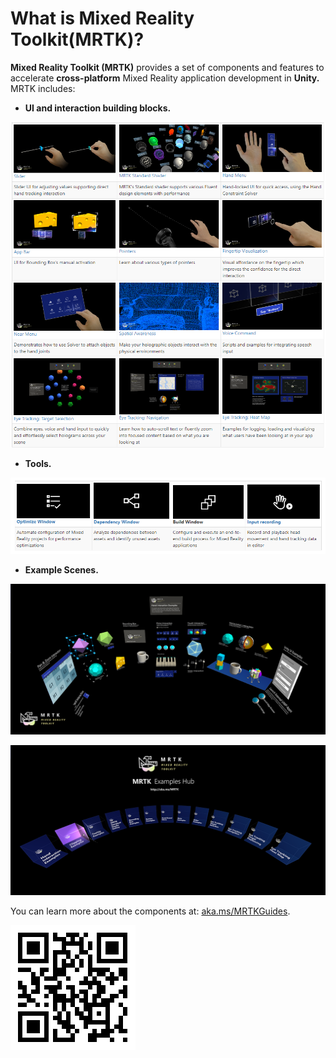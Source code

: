 # What is Mixed Reality Toolkit\(MRTK\)?

**Mixed Reality Toolkit \(MRTK\)** provides a set of components and features to accelerate **cross-platform** Mixed Reality application development in **Unity.** MRTK includes:

* **UI and interaction building blocks.**

![UI building blocks](../../../.gitbook/assets/mrtkuicomponents.png)

* **Tools.**

![](../../../.gitbook/assets/mrtktools.png)

* **Example Scenes.**

![Mixed Reality Toolkit Examples](../../../.gitbook/assets/mrtk_examples.png)

![MRTK Examples Hub](../../../.gitbook/assets/mrtk_exampleshub.png)

You can learn more about the components at: [aka.ms/MRTKGuides](https://aka.ms/MRTKGuides).

![Mixed Reality Toolkit Documentation.](../../../.gitbook/assets/mrtkdocs.png)

